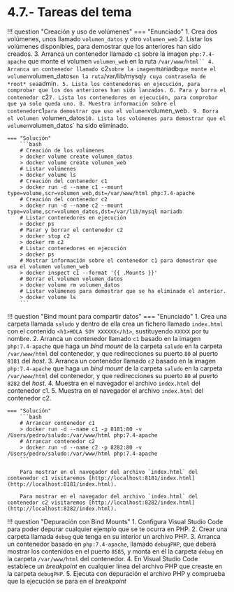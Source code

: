 # 4.7.- Tareas del tema

!!! question "Creación y uso de volúmenes"
    === "Enunciado"
        1. Crea dos volúmenes, unos llamado `volumen_datos` y otro `volumen_web`
        2. Listar los volúmenes disponibles, para demostrar que los anteriores han sido creados.
        3. Arranca un contenedor llamado `c1` sobre la imagen `php:7.4-apache` que monte el volumen `volumen_web` en la ruta `/var/www/html``
        4. Arranca un contenedor llamado `c2` sobre la imagen `mariadb` que monte el volumen `volumen_datos` en la ruta `/var/lib/mysql` y cuya contraseña de *root* sea `admin`.
        5. Lista los contenedores en ejecución, para comprobar que los dos anteriores han sido lanzados.
        6. Para y borra el contenedor `c2`
        7. Lista los contenedores en ejecución, para comprobar que ya solo queda uno.
        8. Muestra información sobre el contenedor `c1` para demostrar que uso el volumen `volumen_web`.
        9. Borra el volumen `volumen_datos`
        10. Lista los volúmenes para demostrar que el volumen `volumen_datos` ha sido eliminado.

    === "Solución"
        ```bash
        # Creación de los volúmenes
        > docker volume create volumen_datos
        > docker volume create volumen_web
        # Listar volúmenes
        > docker volume ls
        # Creación del contenedor c1
        > docker run -d --name c1 --mount type=volume,scr=volumen_web,dst=/var/www/html php:7.4-apache
        # Creación del contenedor c2
        > docker run -d --name c2 --mount type=volume,scr=volumen_datos,dst=/var/lib/mysql mariadb
        # Listar contenedores en ejecución
        > docker ps
        # Parar y borrar el contenedor c2
        > docker stop c2
        > docker rm c2
        # Listar contenedores en ejecución
        > docker ps
        # Mostrar información sobre el contenedor c1 para demostrar que usa el volumen volumen_web
        > docker inspect c1 --format '{{ .Mounts }}'
        # Borrar el volumen volumen_datos
        > docker volume rm volumen_datos
        # Listar volúmenes para demostrar que se ha eliminado el anterior.
        > docker volume ls
        ```

!!! question "Bind mount para compartir datos"
    === "Enunciado"
        1. Crea una carpeta llamada `saludo` y dentro de ella crea un fichero llamado `index.html` con el contenido `<h1>HOLA SOY XXXXXX</h1>`, sustituyendo `XXXXX` por tu nombre.
        2. Arranca un contenedor llamado `c1` basado en la imagen `php:7.4-apache` que haga un *bind mount* de la carpeta `saludo` en la carpeta `/var/www/html` del contenedor, y que redirecciones su puerto `80` al puerto `8181` del *host*.
        3. Arranca un contenedor llamado `c2` basado en la imagen `php:7.4-apache` que haga un *bind mount* de la carpeta `saludo` en la carpeta `/var/www/html` del contenedor, y que redirecciones su puerto `80` al puerto `8282` del *host*.
        4. Muestra en el navegador el archivo `index.html` del contenedor c1.
        5. Muestra en el navegador el archivo `index.html` del contenedor c2.

    === "Solución"
        ```bash
        # Arrancar contenedor c1
        > docker run -d --name c1 -p 8181:80 -v /Users/pedro/saludo:/var/www/html php:7.4-apache
        # Arrancar contenedor c2
        > docker run -d --name c2 -p 8282:80 -v /Users/pedro/saludo:/var/www/html php:7.4-apache
        ```

        Para mostrar en el navegador del archivo `index.html` del contenedor c1 visitaremos [http://localhost:8181/index.html](http://localhost:8181/index.html).

        Para mostrar en el navegador del archivo `index.html` del contenedor c2 visitaremos [http://localhost:8282/index.html](http://localhost:8282/index.html).


!!! question "Depuración con Bind Mounts"
    1. Configura Visual Studio Code para poder depurar cualquier ejemplo que se te ocurra en PHP.
    2. Crear una carpeta llamada `debug` que tenga en su interior un archivo PHP. 
    3. Arranca un contenedor basado en `php:7.4-apache`, llamado `debugPHP`, que deberá mostrar los contenidos en el puerto `8585`, y monta en él la carpeta `debug` en la carpeta `/var/www/html` del contenedor.
    4. En Visual Studio Code establece un *breakpoint* en cualquier línea del archivo PHP que creaste en la carpeta `debugPHP`.
    5. Ejecuta con depuración el archivo PHP y comprueba que la ejecución se para en el *breakpoint*
      